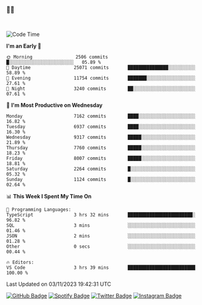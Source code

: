 ### 🤙🍺

<!-- <a href="https://github-readme-stats.vercel.app/api?username=hzak2xx&count_private=true&show_icons=true&theme=dracula">
  <img align="center" src="https://github-readme-stats.vercel.app/api?username=hzak2xx&count_private=true&show_icons=true&theme=dracula" />
</a>
</br> -->
</br>

<!--START_SECTION:waka-->
![Code Time](http://img.shields.io/badge/Code%20Time-2%2C888%20hrs%205%20mins-blue)

**I'm an Early 🐤** 

```text
🌞 Morning                2506 commits        █░░░░░░░░░░░░░░░░░░░░░░░░   05.89 % 
🌆 Daytime                25071 commits       ███████████████░░░░░░░░░░   58.89 % 
🌃 Evening                11754 commits       ███████░░░░░░░░░░░░░░░░░░   27.61 % 
🌙 Night                  3240 commits        ██░░░░░░░░░░░░░░░░░░░░░░░   07.61 % 
```
📅 **I'm Most Productive on Wednesday** 

```text
Monday                   7162 commits        ████░░░░░░░░░░░░░░░░░░░░░   16.82 % 
Tuesday                  6937 commits        ████░░░░░░░░░░░░░░░░░░░░░   16.30 % 
Wednesday                9317 commits        █████░░░░░░░░░░░░░░░░░░░░   21.89 % 
Thursday                 7760 commits        █████░░░░░░░░░░░░░░░░░░░░   18.23 % 
Friday                   8007 commits        █████░░░░░░░░░░░░░░░░░░░░   18.81 % 
Saturday                 2264 commits        █░░░░░░░░░░░░░░░░░░░░░░░░   05.32 % 
Sunday                   1124 commits        █░░░░░░░░░░░░░░░░░░░░░░░░   02.64 % 
```


📊 **This Week I Spent My Time On** 

```text
💬 Programming Languages: 
TypeScript               3 hrs 32 mins       ████████████████████████░   96.82 % 
SQL                      3 mins              ░░░░░░░░░░░░░░░░░░░░░░░░░   01.46 % 
JSON                     2 mins              ░░░░░░░░░░░░░░░░░░░░░░░░░   01.28 % 
Other                    0 secs              ░░░░░░░░░░░░░░░░░░░░░░░░░   00.44 % 

🔥 Editors: 
VS Code                  3 hrs 39 mins       █████████████████████████   100.00 % 
```


 Last Updated on 03/11/2023 19:42:31 UTC
<!--END_SECTION:waka-->

[![GitHub Badge](https://img.shields.io/badge/GitHub-100000?style=for-the-badge&logo=github&logoColor=white)](https://github.com/hzak2xx)
[![Spotify Badge](https://img.shields.io/badge/Spotify-1ED760?&style=for-the-badge&logo=spotify&logoColor=white)](https://open.spotify.com/user/uf90s6sbbh75a1mt44clkhkvf)
[![Twitter Badge](https://img.shields.io/badge/Twitter-1DA1F2?style=for-the-badge&logo=twitter&logoColor=white)](https://twitter.com/hzak2xx)
[![Instagram Badge](https://img.shields.io/badge/Instagram-E4405F?style=for-the-badge&logo=instagram&logoColor=white)](https://www.instagram.com/hzak2xx/)
